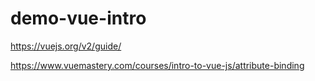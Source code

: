 # demo-vue-intro

https://vuejs.org/v2/guide/

https://www.vuemastery.com/courses/intro-to-vue-js/attribute-binding